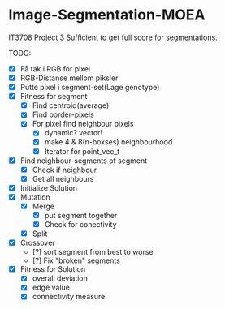 # Image-Segmentation-MOEA

IT3708 Project 3
Sufficient to get full score for segmentations.  


TODO:
- [x] Få tak i RGB for pixel
- [x] RGB-Distanse mellom piksler
- [x] Putte pixel i segment-set(Lage genotype)
- [x] Fitness for segment
	- [x] Find centroid(average)
	- [x] Find border-pixels
	- [x] For pixel find neighbour pixels
		- [x] dynamic? vector!
		- [x] make 4 & 8(n-boxses) neighbourhood
		- [x] Iterator for point_vec_t
- [x] Find neighbour-segments of segment
	- [x] Check if neighbour
	- [x] Get all neighbours
- [x] Initialize Solution
- [x] Mutation
	- [x] Merge
		- [x] put segment together
		- [x] Check for conectivity
	- [x] Split
- [x] Crossover
	- [?] sort segment from best to worse
	- [?] Fix "broken" segments
- [x] Fitness for Solution
	- [x] overall deviation
	- [x] edge value
	- [x] connectivity measure 
